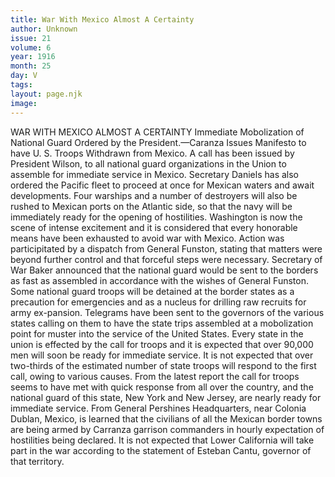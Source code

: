 ```yaml
---
title: War With Mexico Almost A Certainty
author: Unknown
issue: 21
volume: 6
year: 1916
month: 25
day: V
tags:
layout: page.njk
image:
---
```

WAR WITH MEXICO ALMOST A CERTAINTY   Immediate Mobolization of National Guard Ordered by the President.—Caranza Issues Manifesto to have U. S. Troops Withdrawn from Mexico.      A call has been issued by President Wilson, to all national guard organizations in the Union to assemble for immediate service in Mexico.      Secretary Daniels has also ordered the Pacific fleet to proceed at once for Mexican waters and await developments. Four warships and a number of destroyers will also be rushed to Mexican ports on the Atlantic side, so that the navy will be immediately ready for the opening of hostilities.       Washington is now the scene of intense excitement and it is considered that every honorable means have been exhausted to avoid war with Mexico.       Action was participitated by a dispatch from General Funston, stating that matters were beyond further control and that forceful steps were necessary.      Secretary of War Baker announced that the national guard would be sent to the borders as fast as assembled in accordance with the wishes of General Funston.       Some national guard troops will be detained at the border states as a precaution for emergencies and as a nucleus for drilling raw recruits for army ex-pansion.       Telegrams have been sent to the governors of the various states calling on them to have the state trips assembled at a mobolization point for muster into the service of the United States.       Every state in the union is effected by the call for troops and it is expected that over 90,000 men will soon be ready for immediate service. It is not expected that over two-thirds of the estimated number of state troops will respond to the first call, owing to various causes.       From the latest report the call for troops seems to have met with quick response from all over the country, and the national guard of this state, New York and New Jersey, are nearly ready for immediate service.       From General Pershines Headquarters, near Colonia Dublan, Mexico, is learned that the civilians of all the Mexican border towns are being armed by Carranza garrison commanders in hourly expectation of hostilities being declared.       It is not expected that Lower California will take part in the war according to the statement of Esteban Cantu, governor of that territory.   


